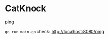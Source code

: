 # CatKnock

[ping](https://cat-knock.herokuapp.com/ping)

`go run main.go`
check: [http://localhost:8080/ping](http://localhost:8080/ping)
